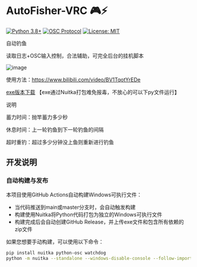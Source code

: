 # AutoFisher-VRC 🎮⚡

[![Python 3.8+](https://img.shields.io/badge/python-3.8+-blue.svg)](https://www.python.org/)
[![OSC Protocol](https://img.shields.io/badge/OSC-1.1-brightgreen)](https://opensoundcontrol.stanford.edu/)
[![License: MIT](https://img.shields.io/badge/License-MIT-yellow.svg)](https://opensource.org/licenses/MIT)

自动钓鱼

读取日志+OSC输入控制，合法辅助，可完全后台的挂机脚本

![image](https://github.com/user-attachments/assets/53213bee-c6dd-4d24-8551-0ced09c8f99e)

使用方法：https://www.bilibili.com/video/BV1TqotYrEDe

[exe版本下载](https://github.com/arcxingye/AutoFisher-VRC/releases/download/exe/autofish.exe) 【exe通过Nuitka打包难免报毒，不放心的可以下py文件运行】

说明

蓄力时间：抛竿蓄力多少秒

休息时间：上一轮钓鱼到下一轮钓鱼的间隔

超时重钓：超过多少分钟没上鱼则重新进行钓鱼

## 开发说明

### 自动构建与发布

本项目使用GitHub Actions自动构建Windows可执行文件：

- 当代码推送到main或master分支时，会自动触发构建
- 构建使用Nuitka将Python代码打包为独立的Windows可执行文件
- 构建完成后会自动创建GitHub Release，并上传exe文件和包含所有依赖的zip文件

如果您想要手动构建，可以使用以下命令：

```bash
pip install nuitka python-osc watchdog
python -m nuitka --standalone --windows-disable-console --follow-imports AutoFisher.py
```
